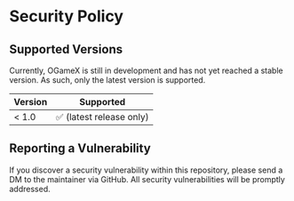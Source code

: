 # Security Policy

## Supported Versions

Currently, OGameX is still in development and has not yet reached a stable version. As such, only the latest version is supported.

| Version | Supported                                      |
|---------|------------------------------------------------|
| < 1.0   | :white_check_mark: (latest release only) |


## Reporting a Vulnerability

If you discover a security vulnerability within this repository, please send a DM to the maintainer via GitHub. All security vulnerabilities will be promptly addressed.
